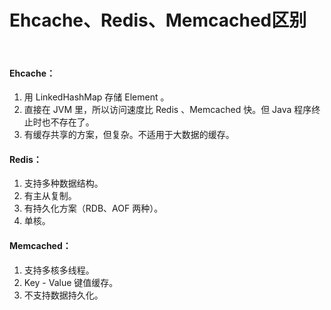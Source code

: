 # Ehcache、Redis、Memcached区别

​    

#### Ehcache：

1. 用 LinkedHashMap 存储 Element 。
2. 直接在 JVM 里，所以访问速度比 Redis 、Memcached 快。但 Java 程序终止时也不存在了。
3. 有缓存共享的方案，但复杂。不适用于大数据的缓存。

#### Redis：

1. 支持多种数据结构。
2. 有主从复制。
3. 有持久化方案（RDB、AOF 两种）。
4. 单核。

#### Memcached：

1. 支持多核多线程。
2. Key - Value 键值缓存。
3. 不支持数据持久化。